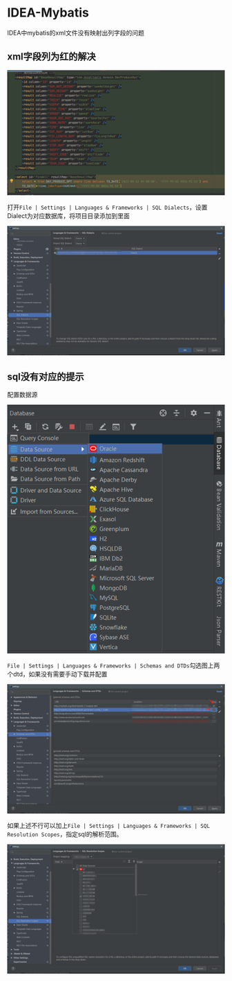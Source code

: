 # IDEA-Mybatis
IDEA中mybatis的xml文件没有映射出列字段的问题

## xml字段列为红的解决

![image-20220517163741373](README.assets/image-20220517163741373.png)

打开`File | Settings | Languages & Frameworks | SQL Dialects`，设置Dialect为对应数据库，将项目目录添加到里面

![image-20220517164126682](README.assets/image-20220517164126682.png)

## sql没有对应的提示

配置数据源

![image-20220517165010333](README.assets/image-20220517165010333.png)



`File | Settings | Languages & Frameworks | Schemas and DTDs`勾选图上两个dtd，如果没有需要手动下载并配置

![image-20220517164423115](README.assets/image-20220517164423115.png)

如果上述不行可以加上`File | Settings | Languages & Frameworks | SQL Resolution Scopes`，指定sql的解析范围。

![image-20220517164842013](README.assets/image-20220517164842013.png)

